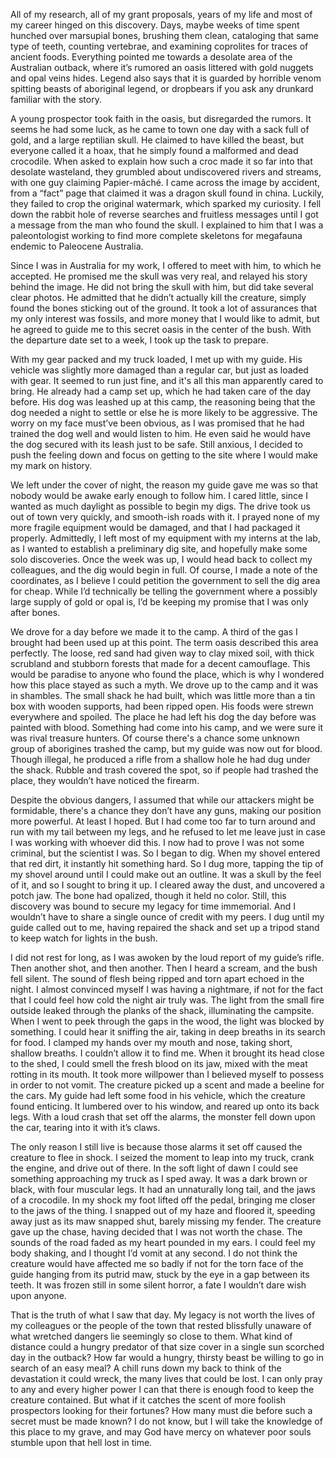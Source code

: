  All of my research, all of my grant proposals, years of my life and most of my career hinged on this discovery. Days, maybe weeks of time spent hunched over marsupial bones, brushing them clean, cataloging that same type of teeth, counting vertebrae, and examining coprolites for traces of ancient foods. Everything pointed me towards a desolate area of the Australian outback, where it’s rumored an oasis littered with gold nuggets and opal veins hides. Legend also says that it is guarded by horrible venom spitting beasts of aboriginal legend, or dropbears if you ask any drunkard familiar with the story.

A young prospector took faith in the oasis, but disregarded the rumors. It seems he had some luck, as he came to town one day with a sack full of gold, and a large reptilian skull. He claimed to have killed the beast, but everyone called it a hoax, that he simply found a malformed and dead crocodile. When asked to explain how such a croc made it so far into that desolate wasteland, they grumbled about undiscovered rivers and streams, with one guy claiming Papier-mâché. I came across the image by accident, from a “fact” page that claimed it was a dragon skull found in china. Luckily, they failed to crop the original watermark, which sparked my curiosity. I fell down the rabbit hole of reverse searches and fruitless messages until I got a message from the man who found the skull. I explained to him that I was a paleontologist working to find more complete skeletons for megafauna endemic to Paleocene Australia.  

Since I was in Australia for my work, I offered to meet with him, to which he accepted. He promised me the skull was very real, and relayed his story behind the image. He did not bring the skull with him, but did take several clear photos. He admitted that he didn’t actually kill the creature, simply found the bones sticking out of the ground. It took a lot of assurances that my only interest was fossils, and more money that I would like to admit, but he agreed to guide me to this secret oasis in the center of the bush. With the departure date set to a week, I took up the task to prepare. 

With my gear packed and my truck loaded, I met up with my guide. His vehicle was slightly more damaged than a regular car, but just as loaded with gear. It seemed to run just fine, and it's all this man apparently cared to bring. He already had a camp set up, which he had taken care of the day before. His dog was leashed up at this camp, the reasoning being that the dog needed a night to settle or else he is more likely to be aggressive. The worry on my face must’ve been obvious, as I was promised that he had trained the dog well and would listen to him. He even said he would have the dog secured with its leash just to be safe. Still anxious, I decided to push the feeling down and focus on getting to the site where I would make my mark on history.

We left under the cover of night, the reason my guide gave me was so that nobody would be awake early enough to follow him. I cared little, since I wanted as much daylight as possible to begin my digs. The drive took us out of town very quickly, and smooth-ish roads with it. I prayed none of my more fragile equipment would be damaged, and that I had packaged it properly. Admittedly, I left most of my equipment with my interns at the lab, as I wanted to establish a preliminary dig site, and hopefully make some solo discoveries. Once the week was up, I would head back to collect my colleagues, and the dig would begin in full. Of course, I made a note of the coordinates, as I believe I could petition the government to sell the dig area for cheap. While I’d technically be telling the government where a possibly large supply of gold or opal is, I’d be keeping my promise that I was only after bones. 

We drove for a day before we made it to the camp. A third of the gas I brought had been used up at this point. The term oasis described this area perfectly. The loose, red sand had given way to clay mixed soil, with thick scrubland and stubborn forests that made for a decent camouflage. This would be paradise to anyone who found the place, which is why I wondered how this place stayed as such a myth. We drove up to the camp and it was in shambles. The small shack he had built, which was little more than a tin box with wooden supports, had been ripped open. His foods were strewn everywhere and spoiled. The place he had left his dog the day before was painted with blood. Something had come into his camp, and we were sure it was rival treasure hunters. Of course there's a chance some unknown group of aborigines trashed the camp, but my guide was now out for blood. Though illegal, he produced a rifle from a shallow hole he had dug under the shack. Rubble and trash covered the spot, so if people had trashed the place, they wouldn’t have noticed the firearm. 

Despite the obvious dangers, I assumed that while our attackers might be formidable, there's a chance they don’t have any guns, making our position more powerful. At least I hoped. But I had come too far to turn around and run with my tail between my legs, and he refused to let me leave just in case I was working with whoever did this. I now had to prove I was not some criminal, but the scientist I was. So I began to dig. When my shovel entered that red dirt, it instantly hit something hard. So I dug more, tapping the tip of my shovel around until I could make out an outline. It was a skull by the feel of it, and so I sought to bring it up. I cleared away the dust, and uncovered a potch jaw. The bone had opalized, though it held no color. Still, this discovery was bound to secure my legacy for time immemorial. And I wouldn’t have to share a single ounce of credit with my peers. I dug until my guide called out to me, having repaired the shack and set up a tripod stand to keep watch for lights in the bush. 

I did not rest for long, as I was awoken by the loud report of my guide’s rifle. Then another shot, and then another. Then I heard a scream, and the bush fell silent. The sound of flesh being ripped and torn apart echoed in the night. I almost convinced myself I was having a nightmare, if not for the fact that I could feel how cold the night air truly was. The light from the small fire outside leaked through the planks of the shack, illuminating the campsite. When I went to peek through the gaps in the wood, the light was blocked by something. I could hear it sniffing the air, taking in deep breaths in its search for food. I clamped my hands over my mouth and nose, taking short, shallow breaths. I couldn’t allow it to find me. When it brought its head close to the shed, I could smell the fresh blood on its jaw, mixed with the meat rotting in its mouth. It took more willpower than I believed myself to possess in order to not vomit. The creature picked up a scent and made a beeline for the cars. My guide had left some food in his vehicle, which the creature found enticing. It lumbered over to his window, and reared up onto its back legs. With a loud crash that set off the alarms, the monster fell down upon the car, tearing into it with it’s claws. 

The only reason I still live is because those alarms it set off caused the creature to flee in shock. I seized the moment to leap into my truck, crank the engine, and drive out of there. In the soft light of dawn I could see something approaching my truck as I sped away. It was a dark brown or black, with four muscular legs. It had an unnaturally long tail, and the jaws of a crocodile. In my shock my foot lifted off the pedal, bringing me closer to the jaws of the thing. I snapped out of my haze and floored it, speeding away just as its maw snapped shut, barely missing my fender. The creature gave up the chase, having decided that I was not worth the chase. The sounds of the road faded as my heart pounded in my ears. I could feel my body shaking, and I thought I’d vomit at any second. I do not think the creature would have affected me so badly if not for the torn face of the guide hanging from its putrid maw, stuck by the eye in a gap between its teeth. It was frozen still in some silent horror, a fate I wouldn’t dare wish upon anyone. 

That is the truth of what I saw that day. My legacy is not worth the lives of my colleagues or the people of the town that rested blissfully unaware of what wretched dangers lie seemingly so close to them. What kind of distance could a hungry predator of that size cover in a single sun scorched day in the outback? How far would a hungry, thirsty beast be willing to go in search of an easy meal? A chill runs down my back to think of the devastation it could wreck, the many lives that could be lost. I can only pray to any and every higher power I can that there is enough food to keep the creature contained. But what if it catches the scent of more foolish prospectors looking for their fortunes? How many must die before such a secret must be made known? I do not know, but I will take the knowledge of this place to my grave, and may God have mercy on whatever poor souls stumble upon that hell lost in time.